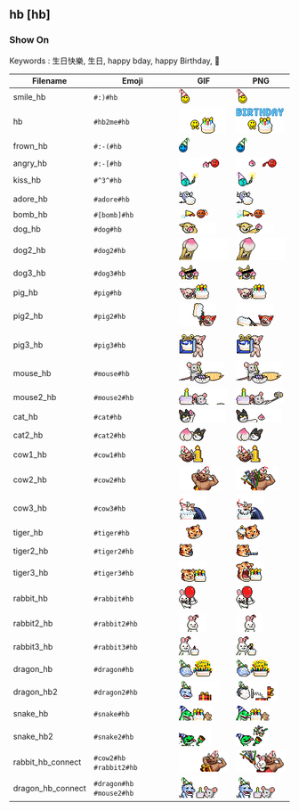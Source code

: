 ## hb [hb]

### Show On
Keywords : 生日快樂, 生日, happy bday, happy Birthday, 🎂

| Filename | Emoji | GIF | PNG |
| --- | --- | --- | --- |
| smile_hb | `#:)#hb` | ![smile_hb](../../assets/android/faces/lihkg/smile_hb.gif) | ![smile_hb](../../assets/android/faces_png/lihkg/smile_hb.png) |
| hb | `#hb2me#hb` | ![hb](../../assets/android/faces/lihkg/hb.gif) | ![hb](../../assets/android/faces_png/lihkg/hb.png) |
| frown_hb | `#:-(#hb` | ![frown_hb](../../assets/android/faces/lihkg/frown_hb.gif) | ![frown_hb](../../assets/android/faces_png/lihkg/frown_hb.png) |
| angry_hb | `#:-[#hb` | ![angry_hb](../../assets/android/faces/lihkg/angry_hb.gif) | ![angry_hb](../../assets/android/faces_png/lihkg/angry_hb.png) |
| kiss_hb | `#^3^#hb` | ![kiss_hb](../../assets/android/faces/lihkg/kiss_hb.gif) | ![kiss_hb](../../assets/android/faces_png/lihkg/kiss_hb.png) |
| adore_hb | `#adore#hb` | ![adore_hb](../../assets/android/faces/lihkg/adore_hb.gif) | ![adore_hb](../../assets/android/faces_png/lihkg/adore_hb.png) |
| bomb_hb | `#[bomb]#hb` | ![bomb_hb](../../assets/android/faces/lihkg/bomb_hb.gif) | ![bomb_hb](../../assets/android/faces_png/lihkg/bomb_hb.png) |
| dog_hb | `#dog#hb` | ![dog_hb](../../assets/android/faces/lihkg/dog_hb.gif) | ![dog_hb](../../assets/android/faces_png/lihkg/dog_hb.png) |
| dog2_hb | `#dog2#hb` | ![dog2_hb](../../assets/android/faces/lihkg/dog2_hb.gif) | ![dog2_hb](../../assets/android/faces_png/lihkg/dog2_hb.png) |
| dog3_hb | `#dog3#hb` | ![dog3_hb](../../assets/android/faces/lihkg/dog3_hb.gif) | ![dog3_hb](../../assets/android/faces_png/lihkg/dog3_hb.png) |
| pig_hb | `#pig#hb` | ![pig_hb](../../assets/android/faces/lihkg/pig_hb.gif) | ![pig_hb](../../assets/android/faces_png/lihkg/pig_hb.png) |
| pig2_hb | `#pig2#hb` | ![pig2_hb](../../assets/android/faces/lihkg/pig2_hb.gif) | ![pig2_hb](../../assets/android/faces_png/lihkg/pig2_hb.png) |
| pig3_hb | `#pig3#hb` | ![pig3_hb](../../assets/android/faces/lihkg/pig3_hb.gif) | ![pig3_hb](../../assets/android/faces_png/lihkg/pig3_hb.png) |
| mouse_hb | `#mouse#hb` | ![mouse_hb](../../assets/android/faces/lihkg/mouse_hb.gif) | ![mouse_hb](../../assets/android/faces_png/lihkg/mouse_hb.png) |
| mouse2_hb | `#mouse2#hb` | ![mouse2_hb](../../assets/android/faces/lihkg/mouse2_hb.gif) | ![mouse2_hb](../../assets/android/faces_png/lihkg/mouse2_hb.png) |
| cat_hb | `#cat#hb` | ![cat_hb](../../assets/android/faces/lihkg/cat_hb.gif) | ![cat_hb](../../assets/android/faces_png/lihkg/cat_hb.png) |
| cat2_hb | `#cat2#hb` | ![cat2_hb](../../assets/android/faces/lihkg/cat2_hb.gif) | ![cat2_hb](../../assets/android/faces_png/lihkg/cat2_hb.png) |
| cow1_hb | `#cow1#hb` | ![cow1_hb](../../assets/android/faces/lihkg/cow1_hb.gif) | ![cow1_hb](../../assets/android/faces_png/lihkg/cow1_hb.png) |
| cow2_hb | `#cow2#hb` | ![cow2_hb](../../assets/android/faces/lihkg/cow2_hb.gif) | ![cow2_hb](../../assets/android/faces_png/lihkg/cow2_hb.png) |
| cow3_hb | `#cow3#hb` | ![cow3_hb](../../assets/android/faces/lihkg/cow3_hb.gif) | ![cow3_hb](../../assets/android/faces_png/lihkg/cow3_hb.png) |
| tiger_hb | `#tiger#hb` | ![tiger_hb](../../assets/android/faces/lihkg/tiger_hb.gif) | ![tiger_hb](../../assets/android/faces_png/lihkg/tiger_hb.png) |
| tiger2_hb | `#tiger2#hb` | ![tiger2_hb](../../assets/android/faces/lihkg/tiger2_hb.gif) | ![tiger2_hb](../../assets/android/faces_png/lihkg/tiger2_hb.png) |
| tiger3_hb | `#tiger3#hb` | ![tiger3_hb](../../assets/android/faces/lihkg/tiger3_hb.gif) | ![tiger3_hb](../../assets/android/faces_png/lihkg/tiger3_hb.png) |
| rabbit_hb | `#rabbit#hb` | ![rabbit_hb](../../assets/android/faces/lihkg/rabbit_hb.gif) | ![rabbit_hb](../../assets/android/faces_png/lihkg/rabbit_hb.png) |
| rabbit2_hb | `#rabbit2#hb` | ![rabbit2_hb](../../assets/android/faces/lihkg/rabbit2_hb.gif) | ![rabbit2_hb](../../assets/android/faces_png/lihkg/rabbit2_hb.png) |
| rabbit3_hb | `#rabbit3#hb` | ![rabbit3_hb](../../assets/android/faces/lihkg/rabbit3_hb.gif) | ![rabbit3_hb](../../assets/android/faces_png/lihkg/rabbit3_hb.png) |
| dragon_hb | `#dragon#hb` | ![dragon_hb](../../assets/android/faces/lihkg/dragon_hb.gif) | ![dragon_hb](../../assets/android/faces_png/lihkg/dragon_hb.png) |
| dragon_hb2 | `#dragon2#hb` | ![dragon_hb2](../../assets/android/faces/lihkg/dragon_hb2.gif) | ![dragon_hb2](../../assets/android/faces_png/lihkg/dragon_hb2.png) |
| snake_hb | `#snake#hb` | ![snake_hb](../../assets/android/faces/lihkg/snake_hb.gif) | ![snake_hb](../../assets/android/faces_png/lihkg/snake_hb.png) |
| snake_hb2 | `#snake2#hb` | ![snake_hb2](../../assets/android/faces/lihkg/snake_hb2.gif) | ![snake_hb2](../../assets/android/faces_png/lihkg/snake_hb2.png) |
| rabbit_hb_connect | `#cow2#hb #rabbit2#hb` | ![rabbit_hb_connect](../../assets/android/faces/lihkg/rabbit_hb_connect.gif) | ![rabbit_hb_connect](../../assets/android/faces_png/lihkg/rabbit_hb_connect.png) |
| dragon_hb_connect | `#dragon#hb #mouse2#hb` | ![dragon_hb_connect](../../assets/android/faces/lihkg/dragon_hb_connect.gif) | ![dragon_hb_connect](../../assets/android/faces_png/lihkg/dragon_hb_connect.png) |

